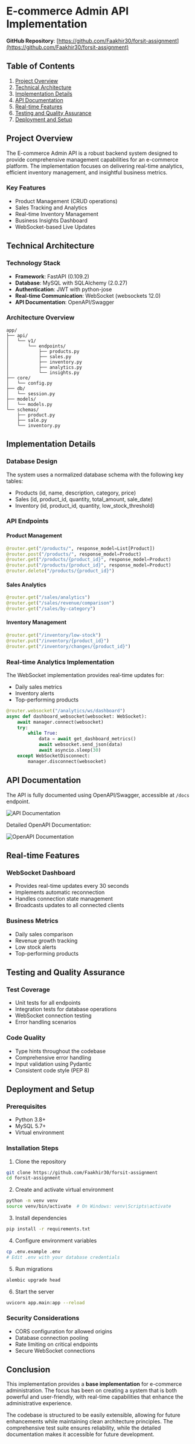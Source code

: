 # E-commerce Admin API Implementation
**GitHub Repository**: [https://github.com/Faakhir30/forsit-assignment](https://github.com/Faakhir30/forsit-assignment)

## Table of Contents
1. [Project Overview](#project-overview)
2. [Technical Architecture](#technical-architecture)
3. [Implementation Details](#implementation-details)
4. [API Documentation](#api-documentation)
5. [Real-time Features](#real-time-features)
6. [Testing and Quality Assurance](#testing-and-quality-assurance)
7. [Deployment and Setup](#deployment-and-setup)

## Project Overview

The E-commerce Admin API is a robust backend system designed to provide comprehensive management capabilities for an e-commerce platform. The implementation focuses on delivering real-time analytics, efficient inventory management, and insightful business metrics.

### Key Features
- Product Management (CRUD operations)
- Sales Tracking and Analytics
- Real-time Inventory Management
- Business Insights Dashboard
- WebSocket-based Live Updates

## Technical Architecture

### Technology Stack
- **Framework**: FastAPI (0.109.2)
- **Database**: MySQL with SQLAlchemy (2.0.27)
- **Authentication**: JWT with python-jose
- **Real-time Communication**: WebSocket (websockets 12.0)
- **API Documentation**: OpenAPI/Swagger

### Architecture Overview
```
app/
├── api/
│   └── v1/
│       └── endpoints/
│           ├── products.py
│           ├── sales.py
│           ├── inventory.py
│           ├── analytics.py
│           └── insights.py
├── core/
│   └── config.py
├── db/
│   └── session.py
├── models/
│   └── models.py
└── schemas/
    ├── product.py
    ├── sale.py
    └── inventory.py
```

## Implementation Details

### Database Design
The system uses a normalized database schema with the following key tables:
- Products (id, name, description, category, price)
- Sales (id, product_id, quantity, total_amount, sale_date)
- Inventory (id, product_id, quantity, low_stock_threshold)

### API Endpoints

#### Product Management
```python
@router.get("/products/", response_model=List[Product])
@router.post("/products/", response_model=Product)
@router.get("/products/{product_id}", response_model=Product)
@router.put("/products/{product_id}", response_model=Product)
@router.delete("/products/{product_id}")
```

#### Sales Analytics
```python
@router.get("/sales/analytics")
@router.get("/sales/revenue/comparison")
@router.get("/sales/by-category")
```

#### Inventory Management
```python
@router.get("/inventory/low-stock")
@router.put("/inventory/{product_id}")
@router.get("/inventory/changes/{product_id}")
```

### Real-time Analytics Implementation
The WebSocket implementation provides real-time updates for:
- Daily sales metrics
- Inventory alerts
- Top-performing products

```python
@router.websocket("/analytics/ws/dashboard")
async def dashboard_websocket(websocket: WebSocket):
    await manager.connect(websocket)
    try:
        while True:
            data = await get_dashboard_metrics()
            await websocket.send_json(data)
            await asyncio.sleep(30)
    except WebSocketDisconnect:
        manager.disconnect(websocket)
```

## API Documentation

The API is fully documented using OpenAPI/Swagger, accessible at `/docs` endpoint.

![API Documentation](./docs.png)

Detailed OpenAPI Documentation:

![OpenAPI Documentation](./openapi_docs.png)

## Real-time Features

### WebSocket Dashboard
- Provides real-time updates every 30 seconds
- Implements automatic reconnection
- Handles connection state management
- Broadcasts updates to all connected clients

### Business Metrics
- Daily sales comparison
- Revenue growth tracking
- Low stock alerts
- Top-performing products

## Testing and Quality Assurance

### Test Coverage
- Unit tests for all endpoints
- Integration tests for database operations
- WebSocket connection testing
- Error handling scenarios

### Code Quality
- Type hints throughout the codebase
- Comprehensive error handling
- Input validation using Pydantic
- Consistent code style (PEP 8)

## Deployment and Setup

### Prerequisites
- Python 3.8+
- MySQL 5.7+
- Virtual environment

### Installation Steps
1. Clone the repository
```bash
git clone https://github.com/Faakhir30/forsit-assignment
cd forsit-assignment
```

2. Create and activate virtual environment
```bash
python -m venv venv
source venv/bin/activate  # On Windows: venv\Scripts\activate
```

3. Install dependencies
```bash
pip install -r requirements.txt
```

4. Configure environment variables
```bash
cp .env.example .env
# Edit .env with your database credentials
```

5. Run migrations
```bash
alembic upgrade head
```

6. Start the server
```bash
uvicorn app.main:app --reload
```

### Security Considerations
- CORS configuration for allowed origins
- Database connection pooling
- Rate limiting on critical endpoints
- Secure WebSocket connections

## Conclusion

This implementation provides a **base implementation** for e-commerce administration. The focus has been on creating a system that is both powerful and user-friendly, with real-time capabilities that enhance the administrative experience.

The codebase is structured to be easily extensible, allowing for future enhancements while maintaining clean architecture principles. The comprehensive test suite ensures reliability, while the detailed documentation makes it accessible for future development. 